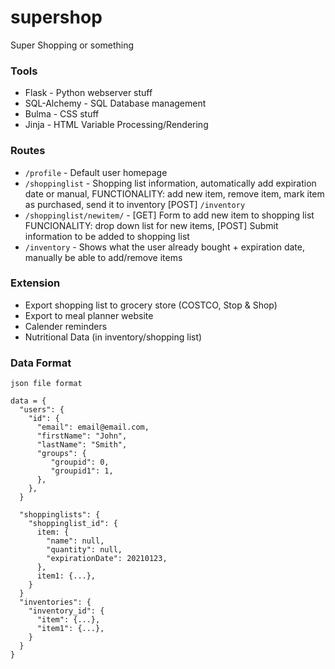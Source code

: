 # supershop
Super Shopping or something

### Tools
- Flask - Python webserver stuff
- SQL-Alchemy - SQL Database management
- Bulma - CSS stuff
- Jinja - HTML Variable Processing/Rendering

### Routes
- `/profile` - Default user homepage
- `/shoppinglist` - Shopping list information, automatically add expiration date or manual, FUNCTIONALITY: add new item, remove item, mark item as purchased, send it to inventory [POST] `/inventory`
- `/shoppinglist/newitem/` - [GET] Form to add new item to shopping list FUNCIONALITY: drop down list for new items, [POST] Submit information to be added to shopping list
- `/inventory` - Shows what the user already bought + expiration date, manually be able to add/remove items 

### Extension
- Export shopping list to grocery store (COSTCO, Stop & Shop)
- Export to meal planner website
- Calender reminders
- Nutritional Data (in inventory/shopping list)

### Data Format
```
json file format

data = {
  "users": {
    "id": {
      "email": email@email.com,
      "firstName": "John",
      "lastName": "Smith",
      "groups": {
         "groupid": 0,
         "groupid1": 1,
      },
    },
  }

  "shoppinglists": {
    "shoppinglist_id": {
      item: {
        "name": null,
        "quantity": null,
        "expirationDate": 20210123,
      },
      item1: {...},
    }
  }
  "inventories": {
    "inventory_id": {
      "item": {...},
      "item1": {...},
    }
  }
}
```
